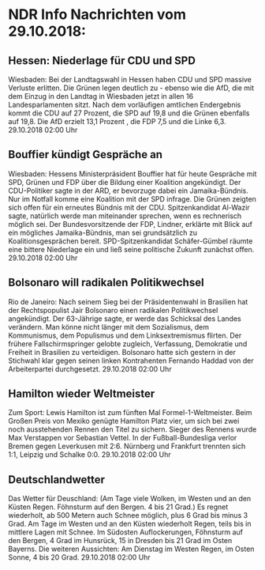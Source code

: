# NDR Info Nachrichten vom 29.10.2018:


## Hessen: Niederlage für CDU und SPD
Wiesbaden: Bei der Landtagswahl in Hessen haben CDU und SPD massive Verluste erlitten. Die Grünen legen deutlich zu - ebenso wie die AfD, die mit dem Einzug in den Landtag in Wiesbaden jetzt in allen 16 Landesparlamenten sitzt. Nach dem vorläufigen amtlichen Endergebnis kommt die CDU auf 27 Prozent, die SPD auf 19,8 und die Grünen ebenfalls auf 19,8. Die AfD erzielt 13,1 Prozent , die FDP 7,5 und die Linke 6,3. 29.10.2018 02:00 Uhr 

## Bouffier kündigt Gespräche an
Wiesbaden: Hessens Ministerpräsident Bouffier hat für heute Gespräche mit SPD, Grünen und FDP über die Bildung einer Koalition angekündigt. Der CDU-Politiker sagte in der ARD, er bevorzuge dabei ein Jamaika-Bündnis. Nur im Notfall komme eine Koalition mit der SPD infrage. Die Grünen zeigten sich offen für ein erneutes Bündnis mit der CDU. Spitzenkandidat Al-Wazir sagte, natürlich werde man miteinander sprechen, wenn es rechnerisch möglich sei. Der Bundesvorsitzende der FDP, Lindner, erklärte mit Blick auf ein mögliches Jamaika-Bündnis, man sei grundsätzlich zu Koalitionsgesprächen bereit. SPD-Spitzenkandidat Schäfer-Gümbel räumte eine bittere Niederlage ein und ließ seine politische Zukunft zunächst offen. 29.10.2018 02:00 Uhr 

## Bolsonaro will radikalen Politikwechsel
Rio de Janeiro: Nach seinem Sieg bei der Präsidentenwahl in Brasilien hat der Rechtspopulist Jair Bolsonaro einen radikalen Politikwechsel angekündigt. Der 63-Jährige sagte, er werde das Schicksal des Landes verändern. Man könne nicht länger mit dem Sozialismus, dem Kommunismus, dem Populismus und dem Linksextremismus flirten. Der frühere Fallschirmspringer gelobte zugleich, Verfassung, Demokratie und Freiheit in Brasilien zu verteidigen. Bolsonaro hatte sich gestern in der Stichwahl klar gegen seinen linken Kontrahenten Fernando Haddad von der Arbeiterpartei durchgesetzt. 29.10.2018 02:00 Uhr 

## Hamilton wieder Weltmeister
Zum Sport: Lewis Hamilton ist zum fünften Mal Formel-1-Weltmeister. Beim Großen Preis von Mexiko genügte Hamilton Platz vier, um sich bei zwei noch ausstehenden Rennen den Titel zu sichern. Sieger des Rennens wurde Max Verstappen vor Sebastian Vettel. In der Fußball-Bundesliga verlor Bremen gegen Leverkusen mit 2:6. Nürnberg und Frankfurt trennten sich 1:1, Leipzig und Schalke 0:0. 29.10.2018 02:00 Uhr 

## Deutschlandwetter
Das Wetter für Deuschland:
(Am Tage viele Wolken, im Westen und an den Küsten Regen. Föhnsturm auf den Bergen. 4 bis 21 Grad.) Es regnet wiederholt, ab 500 Metern auch Schnee möglich, plus 6 Grad bis minus 3 Grad. Am Tage im Westen und an den Küsten wiederholt Regen, teils bis in mittlere Lagen mit Schnee. Im Südosten Auflockerungen, Föhnsturm auf den
Bergen, 4 Grad im Hunsrück, 15 in Dresden bis 21 Grad im Osten Bayerns. Die weiteren Aussichten: Am Dienstag im Westen Regen, im Osten  Sonne, 4 bis 20 Grad. 29.10.2018 02:00 Uhr 
